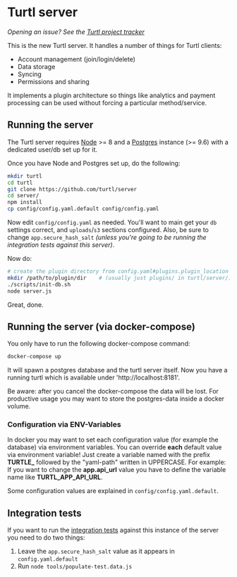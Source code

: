 # Turtl server

_Opening an issue? See the [Turtl project tracker](https://github.com/turtl/project-tracker/issues)_

This is the new Turtl server. It handles a number of things for Turtl clients:

- Account management (join/login/delete)
- Data storage
- Syncing
- Permissions and sharing

It implements a plugin architecture so things like analytics and payment
processing can be used without forcing a particular method/service.

## Running the server

The Turtl server requires [Node](https://nodejs.org/) >= 8 and a [Postgres](https://www.postgresql.org/)
instance (>= 9.6) with a dedicated user/db set up for it.

Once you have Node and Postgres set up, do the following:

```sh
mkdir turtl
cd turtl
git clone https://github.com/turtl/server
cd server/
npm install
cp config/config.yaml.default config/config.yaml
```

Now edit `config/config.yaml` as needed.
You'll want to main get your `db` settings correct, and `uploads`/`s3` sections
configured. Also, be sure to change `app.secure_hash_salt` _(unless you're going
to be running the integration tests against this server)_.

Now do:

```sh
# create the plugin directory from config.yaml#plugins.plugin_location
mkdir /path/to/plugin/dir    # (usually just plugins/ in turtl/server/)
./scripts/init-db.sh
node server.js
```

Great, done.

## Running the server (via docker-compose)

You only have to run the following docker-compose command:

```sh
docker-compose up
```

It will spawn a postgres database and the turtl server itself. Now you have a running turtl 
which is available under 'http://localhost:8181'. 

Be aware: after you cancel the docker-compose the data will be lost. For productive usage you may want
to store the postgres-data inside a docker volume.

### Configuration via ENV-Variables
In docker you may want to set each configuration value (for example the database) via environment
variables. You can override **each** default value via environment variable! Just create a variable named
with the prefix **TURTLE_** followed by the "yaml-path" written in UPPERCASE. For example: If you want
to change the **app.api_url** value you have to define the variable name like **TURTL_APP_API_URL**.

Some configuration values are explained in `config/config.yaml.default`.

## Integration tests

If you want to run the [integration tests](https://github.com/turtl/core-rs/tree/master/integration-tests)
against this instance of the server you need to do two things:

1. Leave the `app.secure_hash_salt` value as it appears in `config.yaml.default`
2. Run `node tools/populate-test.data.js`


